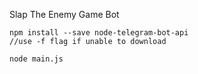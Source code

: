 Slap The Enemy Game Bot


```
npm install --save node-telegram-bot-api 
//use -f flag if unable to download

node main.js
```

